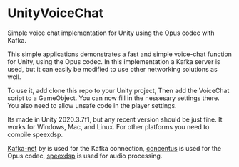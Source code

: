# UnityVoiceChat

Simple voice chat implementation for Unity using the Opus codec with Kafka.

This simple applications demonstrates a fast and simple voice-chat function for Unity, using the Opus codec. In this implementation a Kafka server is used, but it can easily be modified to use other networking solutions as well.

To use it, add clone this repo to your Unity project, Then add the VoiceChat script to a GameObject. You can now fill in the nessesary settings there.
You also need to allow unsafe code in the player settings.


Its made in Unity 2020.3.7f1, but any recent version should be just fine. It works for Windows, Mac, and Linux. For other platforms you need to compile speexdsp.

[Kafka-net](https://github.com/Jroland/kafka-net) by is used for the Kafka connection, [concentus](https://github.com/lostromb/concentus) is used for the Opus codec, [speexdsp](https://gitlab.xiph.org/xiph/speexdsp) is used for audio processing.

